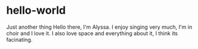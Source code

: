 # hello-world
Just another thing
Hello there, I'm Alyssa. I enjoy singing very much, I'm in choir and I love it. I also love space and everything about it, I think its facinating. 
